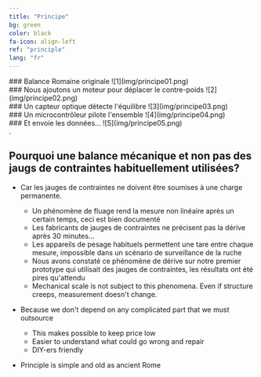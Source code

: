 ```yaml
---
title: "Principe"
bg: green
color: black
fa-icon: align-left
ref: "principle"
lang: "fr"
---
```


<div class="i4x3">
  <div id="slideshow">

<div markdown="1">
### Balance Romaine originale
![1](img/principe01.png)
</div>
    
<div markdown="1">
### Nous ajoutons un moteur pour déplacer le contre-poids
![2](img/principe02.png)
</div>
    
<div markdown="1">
### Un capteur optique détecte l'équilibre
![3](img/principe03.png)
</div>
    
<div markdown="1">
### Un microcontrôleur pilote l'ensemble
![4](img/principe04.png)
</div>

<div markdown="1">
### Et envoie les données...
![5](img/principe05.png)
</div>

  </div>
</div>.


## Pourquoi une balance mécanique et non pas des jaugs de contraintes habituellement utilisées?

- Car les jauges de contraintes ne doivent être soumises à une charge permanente.
  * Un phénomène de fluage rend la mesure non linéaire après un certain temps, ceci est bien documenté
  * Les fabricants de jauges de contraintes ne précisent pas la dérive après 30 minutes...
  * Les appareils de pesage habituels permettent une tare entre chaque mesure, impossible dans un scénario de surveillance de la ruche
  * Nous avons constaté ce phénomène de dérive sur notre premier prototype qui utilisait des jauges de contraintes, les résultats ont été pires qu'attendu
  * Mechanical scale is not subject to this phenomena. Even if structure creeps, measurement doesn't change.

- Because we don't depend on any complicated part that we must outsource
  * This makes possible to keep price low
  * Easier to understand what could go wrong and repair
  * DIY-ers friendly

- Principle is simple and old as ancient Rome
